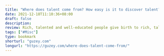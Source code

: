 ```yaml
---
title: "Where does talent come from? How easy is it to discover talent?"
date: 2021-12-18T11:10:36+08:00
draft: false
description: 
review: Rich, talented and well-educated people give birth to rich, talented and well-educated people.
tags: ["#Misc"]
type: bookmark
shorturl: "guzey.com"
longurl: "https://guzey.com/where-does-talent-come-from/"
---
```

